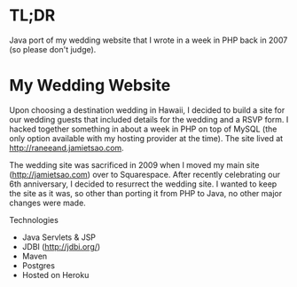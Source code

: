 TL;DR
======

Java port of my wedding website that I wrote in a week in PHP back in 2007 (so please don't judge).

My Wedding Website
========

Upon choosing a destination wedding in Hawaii, I decided to build a site for our wedding guests that included details for the wedding and a RSVP form.  I hacked together something in about a week in PHP on top of MySQL (the only option available with my hosting provider at the time).  The site lived at http://raneeand.jamietsao.com.

The wedding site was sacrificed in 2009 when I moved my main site (http://jamietsao.com) over to Squarespace.  After recently celebrating our 6th anniversary, I decided to resurrect the wedding site.  I wanted to keep the site as it was, so other than porting it from PHP to Java, no other major changes were made.

Technologies
- Java Servlets & JSP
- JDBI (http://jdbi.org/) 
- Maven
- Postgres
- Hosted on Heroku

